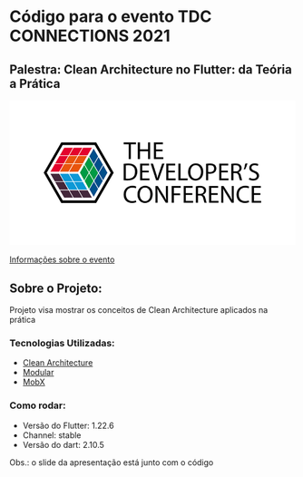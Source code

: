 
# Código para o evento TDC CONNECTIONS 2021
## Palestra: Clean Architecture no Flutter: da Teória a Prática

<p align="center">
  <img src="tdc.png">
</p>

[Informações sobre o evento](https://thedevconf.com)


## Sobre o Projeto:
Projeto visa mostrar os conceitos de Clean Architecture aplicados na prática

### Tecnologias Utilizadas:

- [Clean Architecture](https://blog.cleancoder.com/uncle-bob/2012/08/13/the-clean-architecture.html)
- [Modular](https://github.com/Flutterando/modular)
- [MobX](https://pub.dev/packages/mobx)

### Como rodar:

- Versão do Flutter: 1.22.6
- Channel: stable
- Versão do dart: 2.10.5

Obs.: o slide da apresentação está junto com o código
